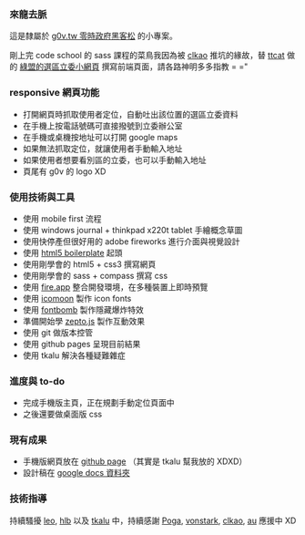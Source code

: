 ### 來龍去脈

這是隸屬於 [g0v.tw 零時政府黑客松](http://g0v.tw/) 的小專案。

剛上完 code school 的 sass 課程的菜鳥我因為被 [clkao](https://twitter.com/clkao) 推坑的緣故，替 [ttcat](https://plus.google.com/u/0/112041531514953102862/) 做的 [綠盟的選區立委小網頁](http://gcaa.org.tw/callnow.php) 撰寫前端頁面，請各路神明多多指教 = ="

### responsive 網頁功能

* 打開網頁時抓取使用者定位，自動吐出該位置的選區立委資料
* 在手機上按電話號碼可直接撥號到立委辦公室
* 在手機或桌機按地址可以打開 google maps
* 如果無法抓取定位，就讓使用者手動輸入地址
* 如果使用者想要看別區的立委，也可以手動輸入地址
* 頁尾有 g0v 的 logo XD

### 使用技術與工具

* 使用 mobile first 流程
* 使用 windows journal + thinkpad x220t tablet 手繪概念草圖
* 使用快停產但很好用的 adobe fireworks 進行介面與視覺設計
* 使用 [html5 boilerplate](http://html5boilerplate.com/) 起頭
* 使用剛學會的 html5 + css3 撰寫網頁
* 使用剛學會的 sass + compass 撰寫 css
* 使用 [fire.app](http://fireapp.handlino.com/) 整合開發環境，在多種裝置上即時預覽
* 使用 [icomoon](http://icomoon.io/app/) 製作 icon fonts
* 使用 [fontbomb](http://fontbomb.ilex.ca/) 製作隱藏爆炸特效
* 準備開始學 [zepto.js](http://zeptojs.com/) 製作互動效果
* 使用 git 做版本控管
* 使用 github pages 呈現目前結果
* 使用 tkalu 解決各種疑難雜症

### 進度與 to-do

* 完成手機版主頁，正在規劃手動定位頁面中
* 之後還要做桌面版 css

### 現有成果

* 手機版網頁放在 [github page](http://etblue.github.io/rwd/) （其實是 tkalu 幫我放的 XDXD）
* 設計稿在 [google docs 資料夾](https://docs.google.com/folder/d/0B0NsS2a-Qx8ZOTJjTkJGckZSWkk/edit)

### 技術指導

持續騷擾 [leo](https://twitter.com/sillyleo), [hlb](https://twitter.com/hlb) 以及 [tkalu](https://twitter.com/tkalu) 中，持續感謝 [Poga](https://twitter.com/devpoga), [vonstark](https://twitter.com/vonstark32), [clkao](https://twitter.com/clkao), [au](https://twitter.com/audreyt) 應援中 XD

